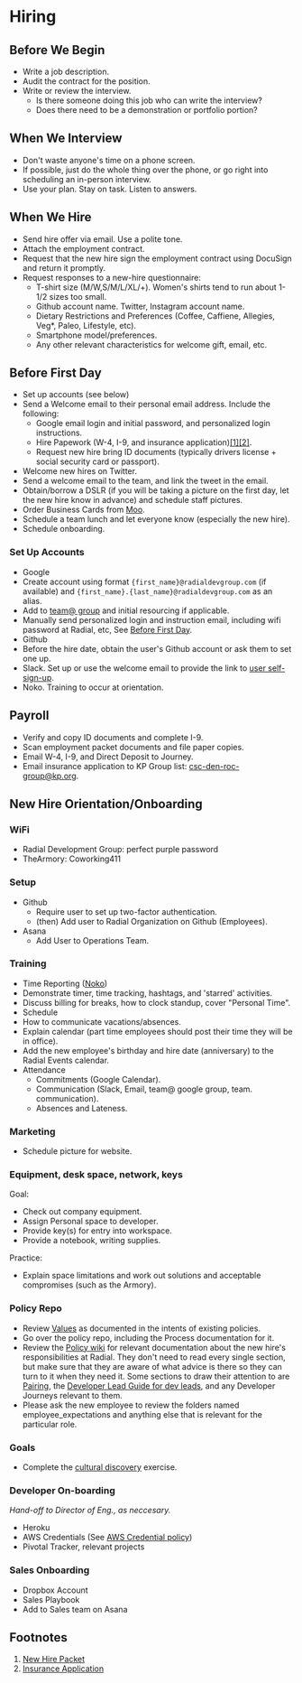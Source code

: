 # Hiring

## Before We Begin
 - Write a job description.
 - Audit the contract for the position.
 - Write or review the interview.
   - Is there someone doing this job who can write the interview?
   - Does there need to be a demonstration or portfolio portion?

## When We Interview
 - Don't waste anyone's time on a phone screen.
 - If possible, just do the whole thing over the phone, or go right into scheduling an in-person interview.
 - Use your plan. Stay on task. Listen to answers.

## When We Hire
 - Send hire offer via email. Use a polite tone.
  - Attach the employment contract.
  - Request that the new hire sign the employment contract using DocuSign and return it promptly.
  - Request responses to a new-hire questionnaire:
    - T-shirt size (M/W,S/M/L/XL/+).  Women's shirts tend to run about 1-1/2 sizes too small.
    - Github account name. Twitter, Instagram account name.
    - Dietary Restrictions and Preferences (Coffee, Caffiene, Allegies, Veg*, Paleo, Lifestyle, etc).
    - Smartphone model/preferences.
    - Any other relevant characteristics for welcome gift, email, etc.

## Before First Day
 - Set up accounts (see below)
 - Send a Welcome email to their personal email address.  Include the following:
   - Google email login and initial password, and personalized login instructions.
   - Hire Papework (W-4, I-9, and insurance application)[[1]](#f1)[[2]](#f2).
   - Request new hire bring ID documents (typically drivers license + social security card or passport).
 - Welcome new hires on Twitter.
 - Send a welcome email to the team, and link the tweet in the email.
 - Obtain/borrow a DSLR (if you will be taking a picture on the first day, let the new hire know in advance) and schedule staff pictures.
 - Order Business Cards from [Moo](https://www.moo.com/us/).
 - Schedule a team lunch and let everyone know (especially the new hire).
 - Schedule onboarding.

### Set Up Accounts
 - Google
  - Create account using format `{first_name}@radialdevgroup.com` (if available) and `{first_name}.{last_name}@radialdevgroup.com` as an alias.
  - Add to [team@ group](https://groups.google.com/a/radialdevgroup.com/forum/#!managemembers/team/members/active) and initial resourcing if applicable.
  - Manually send personalized login and instruction email, including wifi password at Radial, etc, See [Before First Day](#before-first-day).
 - Github
  - Before the hire date, obtain the user's Github account or ask them to set one up.
 - Slack. Set up or use the welcome email to provide the link to [user self-sign-up](https://join.slack.com/t/radialdevgroup/signup?x=x-11720792966-282636290290).
 - Noko.  Training to occur at orientation.

## Payroll
 - Verify and copy ID documents and complete I-9.
 - Scan employment packet documents and file paper copies.
 - Email W-4, I-9, and Direct Deposit to Journey.
 - Email insurance application to KP Group list: <a href="mailto:csc-den-roc-group@kp.org" target="_blank">csc-den-roc-group@kp.org</a>.

## New Hire Orientation/Onboarding
### WiFi
 - Radial Development Group: perfect purple password
 - TheArmory: Coworking411

### Setup
- Github
  - Require user to set up two-factor authentication.
  - (then) Add user to Radial Organization on Github (Employees).
- Asana
  - Add User to Operations Team.

### Training
- Time Reporting ([Noko](https://radialdevelopmentgroup.nokotime.com))
 - Demonstrate timer, time tracking, hashtags, and 'starred' activities.
 - Discuss billing for breaks, how to clock standup, cover "Personal Time".
- Schedule
 - How to communicate vacations/absences.
 - Explain calendar (part time employees should post their time they will be in office).
 - Add the new employee's birthday and hire date (anniversary) to the Radial Events calendar.
- Attendance
  - Commitments (Google Calendar).
  - Communication (Slack, Email, team@ google group, team.<project> communication).
  - Absences and Lateness.

### Marketing
  - Schedule picture for website.

### Equipment, desk space, network, keys
Goal:
  - Check out company equipment.
  - Assign Personal space to developer.
  - Provide key(s) for entry into workspace.
  - Provide a notebook, writing supplies.

  Practice:
  - Explain space limitations and work out solutions and acceptable compromises (such as the Armory).

### Policy Repo
  - Review [Values](employee_expectations/VALUES.md) as documented in the intents of existing policies.
  - Go over the policy repo, including the Process documentation for it.
  - Review the [Policy wiki](https://github.com/RadialDevGroup/Policy/wiki) for relevant documentation about the new hire's responsibilities at Radial. They don't need to read every single section, but make sure that they are aware of what advice is there so they can turn to it when they need it. Some sections to draw their attention to are [Pairing](https://github.com/RadialDevGroup/Policy/wiki/Pairing), the [Developer Lead Guide for dev leads](https://github.com/RadialDevGroup/Policy/wiki/Quick-Start-Developer-Lead-Guide), and any Developer Journeys relevant to them.
  - Please ask the new employee to review the folders named employee_expectations and anything else that is relevant for the particular role.

### Goals
- Complete the [cultural discovery](https://github.com/RadialDevGroup/Policy/wiki/Cultural-Discovery) exercise.

### Developer On-boarding
*Hand-off to Director of Eng., as neccesary.*
- Heroku
- AWS Credentials (See [AWS Credential policy](AWS-CREDENTIAL-POLICY.md))
- Pivotal Tracker, relevant projects

### Sales Onboarding
- Dropbox Account
- Sales Playbook
- Add to Sales team on Asana


## Footnotes
1. <span id="f1"><a href="https://github.com/RadialDevGroup/Policy/raw/master/documents/Complete%20Employee%20Packet%202017.pdf" target="_blank">New Hire Packet</a></span>
2. <span id="f2"><a href="https://github.com/RadialDevGroup/Policy/raw/hiringupdates/documents/DORA_Application.pdf" target="blank">Insurance Application</a></span>
